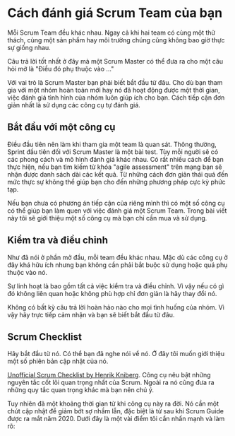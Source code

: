 # Cách đánh giá Scrum Team của bạn

Mỗi Scrum Team đều khác nhau. Ngay cả khi hai team có cùng một thử thách, cùng một sản phẩm hay môi trường chúng cũng không bao giờ thực sự giống nhau. 

Câu trả lời tốt nhất ở đây mà một Scrum Master có thể đưa ra cho một câu hỏi mở là "Điều đó phụ thuộc vào ..."

Với vai trò là Scrum Master bạn phải biết bắt đầu từ đâu. Cho dù bạn tham gia với một nhóm hoàn toàn mới hay nó đã hoạt động được một thời gian, việc đánh giá tình hình của nhóm luôn giúp ích cho bạn. Cách tiếp cận đơn giản nhất là sử dụng các công cụ tự đánh giá.

## Bắt đầu với một công cụ

Điều đầu tiên nên làm khi tham gia một team là quan sát. Thông thường, Sprint đầu tiên đối với Scrum Master là một bài test. Tùy mỗi người sẽ có các phong cách và mô hình đánh giá khác nhau.
Có rất nhiều cách để bạn thực hiện, nếu bạn tìm kiếm từ khóa "agile assessment" trên mạng bạn sẽ nhận được danh sách dài các kết quả. Từ những cách đơn giản thái quá đến mức thực sự không thể giúp bạn cho đến những phương pháp cực kỳ phức tạp.

Nếu bạn chưa có phương án tiếp cận của riêng mình thì có một số công cụ có thể giúp bạn làm quen với việc đánh giá một Scrum Team. Trong bài viết này tôi sẽ giới thiệu một số công cụ mà bạn chỉ cần mua và sử dụng.

## Kiểm tra và điều chỉnh

Như đã nói ở phần mở đầu, mỗi team đều khác nhau. Mặc dù các công cụ ở đây khá hữu ích nhưng bạn không cần phải bắt buộc sử dụng hoặc quá phụ thuộc vào nó.

Sự linh hoạt là bao gồm tất cả việc kiểm tra và điều chỉnh. Vì vậy nếu có gì đó không liên quan hoặc không phù hợp chỉ đơn giản là hãy thay đổi nó.

Không có bất kỳ câu trả lời hoàn hảo nào cho mọi tình huống của nhóm. Vì vậy hãy trực tiếp cảm nhận và bạn sẽ biết bắt đầu từ đâu.

## Scrum Checklist

Hãy bắt đầu từ nó. Có thể bạn đã nghe nói về nó. Ở đây tôi muốn giới thiệu một số phiên bản cập nhật của nó.

[Unofficial Scrum Checklist by Henrik Kniberg](https://www.crisp.se/gratis-material-och-guider/scrum-checklist). Công cụ nêu bật những nguyên tắc cốt lõi quan trọng nhất của Scrum. Ngoài ra nó cũng đưa ra những quy tắc quan trọng khác mà bạn nên chú ý.

Tuy nhiên đã một khoảng thời gian từ khi công cụ này ra đời. Nó cần một chút cập nhật để giảm bớt sợ nhầm lẫn, đặc biệt là từ sau khi Scrum Guide được ra mắt năm 2020. Dưới đây là một vài điểm tôi cần nhấn mạnh và làm rõ:

### 
